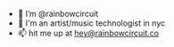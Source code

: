 - 👋 I’m @rainbowcircuit
- 👀 I'm an artist/music technologist in nyc
- 📫 hit me up at hey@rainbowcircuit.co
